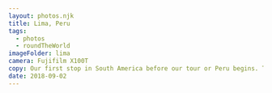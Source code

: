 ```yaml
---
layout: photos.njk
title: Lima, Peru
tags:
  - photos
  - roundTheWorld
imageFolder: lima
camera: Fujifilm X100T
copy: Our first stop in South America before our tour or Peru begins. The VW Beetle seems a popular car!
date: 2018-09-02
---
```


 